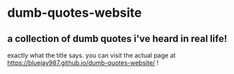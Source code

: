 # dumb-quotes-website
## a collection of dumb quotes i've heard in real life!

exactly what the title says.
you can visit the actual page at https://bluejay987.github.io/dumb-quotes-website/ !
